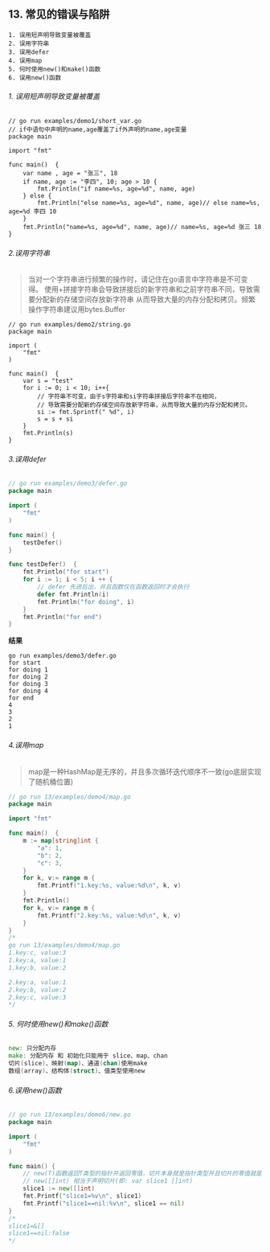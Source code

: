 ## 13. 常见的错误与陷阱

```
1. 误用短声明导致变量被覆盖
2. 误用字符串
3. 误用defer
4. 误用map
5. 何时使用new()和make()函数
6. 误用new()函数
```

###### 1. 误用短声明导致变量被覆盖
```
// go run examples/demo1/short_var.go
// if中语句中声明的name,age覆盖了if外声明的name,age变量
package main

import "fmt"

func main()  {
	var name , age = "张三", 18
	if name, age := "李四", 10; age > 10 {
		fmt.Println("if name=%s, age=%d", name, age)
	} else {
		fmt.Println("else name=%s, age=%d", name, age)// else name=%s, age=%d 李四 10
	}
	fmt.Println("name=%s, age=%d", name, age)// name=%s, age=%d 张三 18
}
```

###### 2.误用字符串
> 当对一个字符串进行频繁的操作时，请记住在go语言中字符串是不可变得。
> 使用+拼接字符串会导致拼接后的新字符串和之前字符串不同，导致需要分配新的存储空间存放新字符串
> 从而导致大量的内存分配和拷贝。频繁操作字符串建议用bytes.Buffer
````
// go run examples/demo2/string.go
package main

import (
	"fmt"
)

func main()  {
	var s = "test"
	for i := 0; i < 10; i++{
		// 字符串不可变，由于s字符串和si字符串拼接后字符串不在相同，
		// 导致需要分配新的存储空间存放新字符串，从而导致大量的内存分配和拷贝。
		si := fmt.Sprintf(" %d", i)
		s = s + si
	}
	fmt.Println(s)
}
````

###### 3.误用defer

```go
// go run examples/demo3/defer.go
package main

import (
	"fmt"
)

func main() {
	testDefer()
}

func testDefer()  {
	fmt.Println("for start")
	for i := 1; i < 5; i ++ {
		// defer 先进后出，并且函数仅在函数返回时才会执行
		defer fmt.Println(i)
		fmt.Println("for doing", i)
	}
	fmt.Println("for end")
}
```
**结果**
```
go run examples/demo3/defer.go
for start
for doing 1
for doing 2
for doing 3
for doing 4
for end
4
3
2
1
```

###### 4.误用map
> map是一种HashMap是无序的，并且多次循环迭代顺序不一致(go底层实现了随机桶位置)

```go
// go run 13/examples/demo4/map.go
package main

import "fmt"

func main()  {
	m := map[string]int {
		"a": 1,
		"b": 2,
		"c": 3,
	}
	for k, v:= range m {
		fmt.Printf("1.key:%s, value:%d\n", k, v)
	}
	fmt.Println()
	for k, v:= range m {
		fmt.Printf("2.key:%s, value:%d\n", k, v)
	}
}
/*
go run 13/examples/demo4/map.go
1.key:c, value:3
1.key:a, value:1
1.key:b, value:2

2.key:a, value:1
2.key:b, value:2
2.key:c, value:3
*/
```

###### 5. 何时使用new()和make()函数
```go
new: 只分配内存
make: 分配内存 和 初始化只能用于 slice、map、chan
切片(slice)、映射(map)、通道(chan)使用make
数组(array)、结构体(struct)、值类型使用new
```

###### 6.误用new()函数
```go
// go run 13/examples/demo6/new.go
package main

import (
	"fmt"
)

func main() {
	// new(T)函数返回T类型的指针并返回零值，切片本身就是指针类型并且切片的零值就是nil
	// new([]int) 相当于声明切片(即: var slice1 []int)
	slice1 := new([]int)
	fmt.Printf("slice1=%v\n", slice1)
	fmt.Printf("slice1==nil:%v\n", slice1 == nil)
}
/*
slice1=&[]
slice1==nil:false
*/
```